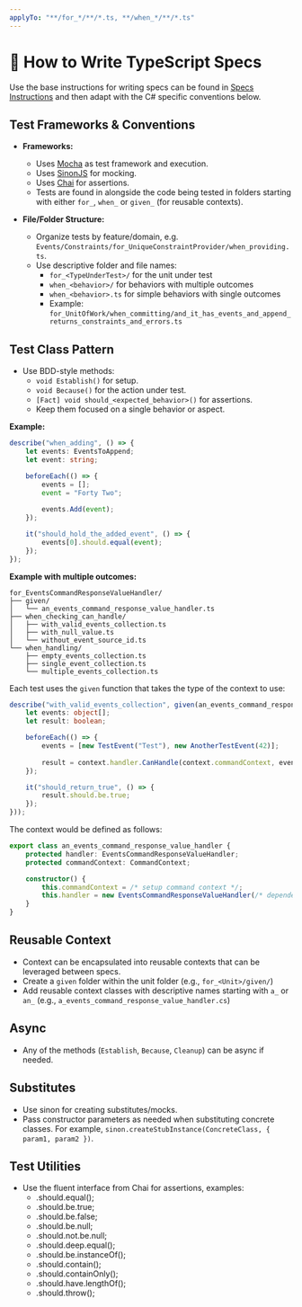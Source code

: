 ```yaml
---
applyTo: "**/for_*/**/*.ts, **/when_*/**/*.ts"
---
```


# 🧪 How to Write TypeScript Specs

Use the base instructions for writing specs can be found in [Specs Instructions](./specs.instructions.md) and
then adapt with the C# specific conventions below.

## Test Frameworks & Conventions

- **Frameworks:**
  - Uses [Mocha](https://mochajs.org) as test framework and execution.
  - Uses [SinonJS](https://sinonjs.org) for mocking.
  - Uses [Chai](https://www.chaijs.com) for assertions.
  - Tests are found in alongside the code being tested in folders starting with either `for_`, `when_` or `given_` (for reusable contexts).

- **File/Folder Structure:**
  - Organize tests by feature/domain, e.g. `Events/Constraints/for_UniqueConstraintProvider/when_providing.ts`.
  - Use descriptive folder and file names:
    - `for_<TypeUnderTest>/` for the unit under test
    - `when_<behavior>/` for behaviors with multiple outcomes
    - `when_<behavior>.ts` for simple behaviors with single outcomes
    - Example: `for_UnitOfWork/when_committing/and_it_has_events_and_append_returns_constraints_and_errors.ts`

## Test Class Pattern

- Use BDD-style methods:
  - `void Establish()` for setup.
  - `void Because()` for the action under test.
  - `[Fact] void should_<expected_behavior>()` for assertions.
  - Keep them focused on a single behavior or aspect.

**Example:**

```typescript
describe("when_adding", () => {
    let events: EventsToAppend;
    let event: string;

    beforeEach(() => {
        events = [];
        event = "Forty Two";
    
        events.Add(event);
    });

    it("should_hold_the_added_event", () => {
        events[0].should.equal(event);
    });
});
```

**Example with multiple outcomes:**

```
for_EventsCommandResponseValueHandler/
├── given/
│   └── an_events_command_response_value_handler.ts
├── when_checking_can_handle/
│   ├── with_valid_events_collection.ts
│   ├── with_null_value.ts
│   └── without_event_source_id.ts
└── when_handling/
    ├── empty_events_collection.ts
    ├── single_event_collection.ts
    └── multiple_events_collection.ts
```

Each test uses the `given` function that takes the type of the context to use:

```typescript
describe("with_valid_events_collection", given(an_events_command_response_value_handler, context => {
    let events: object[];
    let result: boolean;

    beforeEach(() => {
        events = [new TestEvent("Test"), new AnotherTestEvent(42)];
    
        result = context.handler.CanHandle(context.commandContext, events);
    });

    it("should_return_true", () => {
        result.should.be.true;
    });
}));
```

The context would be defined as follows:

```typescript
export class an_events_command_response_value_handler {
    protected handler: EventsCommandResponseValueHandler;
    protected commandContext: CommandContext;

    constructor() {
        this.commandContext = /* setup command context */;
        this.handler = new EventsCommandResponseValueHandler(/* dependencies */);
    }
}
```

## Reusable Context

- Context can be encapsulated into reusable contexts that can be leveraged between specs.
- Create a `given` folder within the unit folder (e.g., `for_<Unit>/given/`)
- Add reusable context classes with descriptive names starting with `a_` or `an_` (e.g., `a_events_command_response_value_handler.cs`)

## Async

- Any of the methods (`Establish`, `Because`, `Cleanup`) can be async if needed.

## Substitutes

- Use sinon for creating substitutes/mocks.
- Pass constructor parameters as needed when substituting concrete classes. For example, `sinon.createStubInstance(ConcreteClass, { param1, param2 })`.

## Test Utilities

- Use the fluent interface from Chai for assertions, examples:
    - <value>.should.equal(<expected>);
    - <value>.should.be.true;
    - <value>.should.be.false;
    - <value>.should.be.null;
    - <value>.should.not.be.null;
    - <value>.should.deep.equal(<expected>);
    - <value>.should.be.instanceOf(<Type>);
    - <value>.should.contain(<item>);
    - <value>.should.containOnly(<items>);
    - <value>.should.have.lengthOf(<number>);
    - <function>.should.throw(<ErrorType>);
